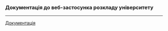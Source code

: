 ### Документація до веб-застосунка розкладу університету
_____________________________________________

[Документація](http://documentation-nure.dxrk.cc/)
